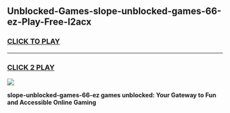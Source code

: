 
## Unblocked-Games-slope-unblocked-games-66-ez-Play-Free-l2acx
<h3>
<a href="https://premium76.site?title=slope-unblocked-games-66-ez&ref=22A">CLICK TO PLAY</a></h3>
<hr>

<h3>
<a href="https://premium76.site?title=slope-unblocked-games-66-ez&ref=22A">CLICK 2 PLAY</a>
  
</h3>

<a href="https://premium76.site?title=slope-unblocked-games-66-ez&ref=22A"><img src="https://clearcache.store/games.png"></a>


**slope-unblocked-games-66-ez games unblocked: Your Gateway to Fun and Accessible Online Gaming**
